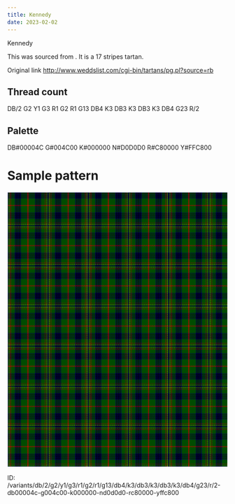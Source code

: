 ```yaml
---
title: Kennedy
date: 2023-02-02
---
```

Kennedy

This was sourced from <no value>.  It is a 17 stripes tartan.

Original link http://www.weddslist.com/cgi-bin/tartans/pg.pl?source=rb

## Thread count
DB/2 G2 Y1 G3 R1 G2 R1 G13 DB4 K3 DB3 K3 DB3 K3 DB4 G23 R/2

## Palette
DB#00004C G#004C00 K#000000 N#D0D0D0 R#C80000 Y#FFC800

# Sample pattern

![Tartan detail](tartan.png "DB/2 G2 Y1 G3 R1 G2 R1 G13 DB4 K3 DB3 K3 DB3 K3 DB4 G23 R/2 tartan")

ID: /variants/db/2/g2/y1/g3/r1/g2/r1/g13/db4/k3/db3/k3/db3/k3/db4/g23/r/2-db00004c-g004c00-k000000-nd0d0d0-rc80000-yffc800